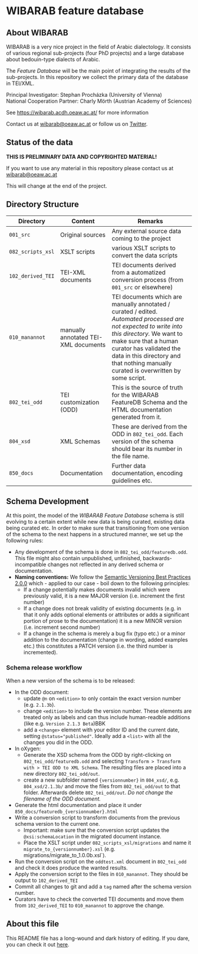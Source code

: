 # WIBARAB feature database

## About WIBARAB

WIBARAB is a very nice project in the field of Arabic dialectology. It consists of various regional sub-projects (four PhD projects) and a large database about bedouin-type dialects of Arabic.

The *Feature Database* will be the main point of integrating the results of the sub-projects. In this repository we collect the primary data of the database in TEI/XML.


Principal Investigator: Stephan Procházka (University of Vienna)     
National Cooperation Partner: Charly Mörth (Austrian Academy of Sciences)     

See <https://wibarab.acdh.oeaw.ac.at/> for more information

Contact us at [wibarab@oeaw.ac.at](mailto:wibarab@oeaw.ac.at) or follow us on [Twitter](https://twitter.com/wibarab).


## Status of the data 

**THIS IS PRELIMINARY DATA AND COPYRIGHTED MATERIAL!**

If you want to use any material in this repository please contact us at [wibarab@oeaw.ac.at](mailto:wibarab@oeaw.ac.at)

This will change at the end of the project.



## Directory Structure

| Directory             | Content                    |Remarks                                                                                                                                                                                                                     |
| --------------------- | -------------------------- | -------------- |
| `001_src`             | Original sources           | Any external source data coming to the project |
| `082_scripts_xsl`     | XSLT scripts               | various XSLT scripts to convert the data scripts |
| `102_derived_TEI`     | TEI-XML documents          | TEI documents derived from a automatized conversion process (from `001_src` or elsewhere) |
| `010_manannot`        | manually annotated TEI-XML documents | TEI documents which are manually annotated / curated / edited. *Automated processed are not expected to write into this directory.* We want to make sure that a human curator has validated the data in this directory and that nothing manually curated is overwritten by some script. |
| `802_tei_odd`         | TEI customization (ODD)    | This is the source of truth for the WIBARAB FeatureDB Schema and the HTML documentation generated from it. |
| `804_xsd`  | XML Schemas     | These are derived from the ODD in `802_tei_odd`. Each version of the schema should bear its number in the file name. |
| `850_docs`            | Documentation              | Further data documentation, encoding guidelines etc.  |



## Schema Development 

At this point, the model of the *WIBARAB Feature Database* schema is still evolving to a certain extent while new data is being curated, existing data being curated etc. In order to make sure that transitioning from one version of the schema to the next happens in a structured manner, we set up the following rules:

* Any development of the schema is done in `802_tei_odd/featuredb.odd`. This file might also contain unpublished, unfinished, backwards-incompatible changes not reflected in any derived schema or documentation.
* **Naming conventions:** We follow the [Semantic Versioning Best Practices 2.0.0](https://semver.org/) which - applied to our case - boil down to the following principles:
    * If a change potentially makes documents invalid which were previously valid, it is a new MAJOR version (i.e. increment the first number)
    * If a change does not break validity of existing documents (e.g. in that it only adds optional elements or attributes or adds a significant portion of prose to the documentation) it is a new MINOR version (i.e. increment second number)
    * If a change in the schema is merely a bug fix (typo etc.) or a minor addition to the documentation (change in wording, added examples etc.) this constitutes a PATCH version (i.e. the third number is incremented).

### Schema release workflow
When a new version of the schema is to be released:

* In the ODD document:
	* update `@n` on `<edition>` to only contain the exact version number (e.g. `2.1.3b`).
	* change `<edition>` to include the version number. These elements are treated only as labels and can thus include human-readble additions (like e.g. `Version 2.1.3 Beta`)BBK
	* add a `<change>` element with your editor ID and the current date, setting `@status="published"`. Ideally add a `<list>` with all the changes you did in the ODD. 
* In oXygen:
	* Generate the XSD schema from the ODD by right-clicking on `802_tei_odd/featuredb.odd` and selecting `Transform > Transform with > TEI ODD to XML Schema`. The resulting files are placed into a new directory `802_tei_odd/out`. 
	* create a new subfolder named `{versionnumber}` in `804_xsd/`, e.g. `804_xsd/2.1.3b/` and move the files from `802_tei_odd/out` to that folder. Afterwards delete `802_tei_odd/out`. *Do not change the filename of the ODD document.*
* Generate the html documentation and place it under `850_docs/featuredb_{versionnumber}.html`
* Write a conversion script to transform documents from the previous schema version to the current one. 
	* Important: make sure that the conversion script updates the `@xsi:schemaLocation` in the migrated document instance.
	* Place the XSLT script under `082_scripts_xsl/migrations` and name it `migrate_to_{versionnumber}.xsl` (e.g. migrations/migrate_to_1.0.0b.xsl`).
* Run the conversion script on the `oddtest.xml` document in `802_tei_odd` and check it does produce the wanted results. 
* Apply the conversion script to the files in `010_manannot`. They should be output to `102_derived_TEI`
* Commit all changes to git and add a `tag` named after the schema version number.
* Curators have to check the converted TEI documents and move them from `102_derived_TEI` to `010_manannot` to approve the change.



## About this file

This README file has a long-wound and dark history of editing. If you dare, you can check it out [here](https://github.com/wibarab/featuredb/commits/e5d4a768a1702403e8772a0085a3ac2c66c0cf3f/README.md).


